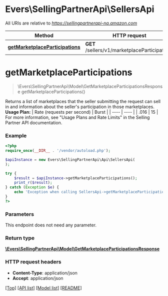 # Evers\SellingPartnerApi\SellersApi

All URIs are relative to *https://sellingpartnerapi-na.amazon.com*

Method | HTTP request | Description
------------- | ------------- | -------------
[**getMarketplaceParticipations**](SellersApi.md#getMarketplaceParticipations) | **GET** /sellers/v1/marketplaceParticipations | 


# **getMarketplaceParticipations**
> \Evers\SellingPartnerApi\Model\GetMarketplaceParticipationsResponse getMarketplaceParticipations()



Returns a list of marketplaces that the seller submitting the request can sell in and information about the seller's participation in those marketplaces.  **Usage Plan:**  | Rate (requests per second) | Burst | | ---- | ---- | | .016 | 15 |  For more information, see \"Usage Plans and Rate Limits\" in the Selling Partner API documentation.

### Example
```php
<?php
require_once(__DIR__ . '/vendor/autoload.php');

$apiInstance = new Evers\SellingPartnerApi\Api\SellersApi(
);

try {
    $result = $apiInstance->getMarketplaceParticipations();
    print_r($result);
} catch (Exception $e) {
    echo 'Exception when calling SellersApi->getMarketplaceParticipations: ', $e->getMessage(), PHP_EOL;
}
?>
```

### Parameters
This endpoint does not need any parameter.

### Return type

[**\Evers\SellingPartnerApi\Model\GetMarketplaceParticipationsResponse**](../Model/GetMarketplaceParticipationsResponse.md)

### HTTP request headers

 - **Content-Type**: application/json
 - **Accept**: application/json

[[Top]](#) [[API list]](../) [[Model list]](../Model) [[README]](../../README.md)

